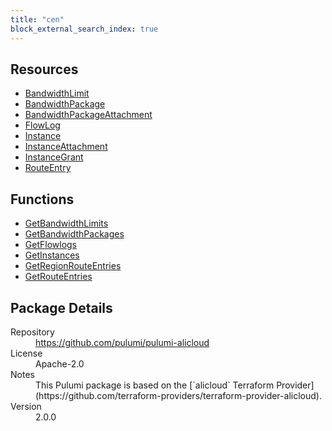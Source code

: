 ```yaml
---
title: "cen"
block_external_search_index: true
---
```


<!-- WARNING: this file was generated by Pulumi Docs Generator. -->
<!-- Do not edit by hand unless you're certain you know what you are doing! -->



<h2 id="resources">Resources</h2>
<ul class="api">
    <li><a href="bandwidthlimit" title="BandwidthLimit"><span class="symbol resource"></span>BandwidthLimit</a></li>
    <li><a href="bandwidthpackage" title="BandwidthPackage"><span class="symbol resource"></span>BandwidthPackage</a></li>
    <li><a href="bandwidthpackageattachment" title="BandwidthPackageAttachment"><span class="symbol resource"></span>BandwidthPackageAttachment</a></li>
    <li><a href="flowlog" title="FlowLog"><span class="symbol resource"></span>FlowLog</a></li>
    <li><a href="instance" title="Instance"><span class="symbol resource"></span>Instance</a></li>
    <li><a href="instanceattachment" title="InstanceAttachment"><span class="symbol resource"></span>InstanceAttachment</a></li>
    <li><a href="instancegrant" title="InstanceGrant"><span class="symbol resource"></span>InstanceGrant</a></li>
    <li><a href="routeentry" title="RouteEntry"><span class="symbol resource"></span>RouteEntry</a></li>
</ul>

<h2 id="functions">Functions</h2>
<ul class="api">
    <li><a href="getbandwidthlimits" title="GetBandwidthLimits"><span class="symbol function"></span>GetBandwidthLimits</a></li>
    <li><a href="getbandwidthpackages" title="GetBandwidthPackages"><span class="symbol function"></span>GetBandwidthPackages</a></li>
    <li><a href="getflowlogs" title="GetFlowlogs"><span class="symbol function"></span>GetFlowlogs</a></li>
    <li><a href="getinstances" title="GetInstances"><span class="symbol function"></span>GetInstances</a></li>
    <li><a href="getregionrouteentries" title="GetRegionRouteEntries"><span class="symbol function"></span>GetRegionRouteEntries</a></li>
    <li><a href="getrouteentries" title="GetRouteEntries"><span class="symbol function"></span>GetRouteEntries</a></li>
</ul>

<h2 id="package-details">Package Details</h2>
<dl class="package-details">
	<dt>Repository</dt>
	<dd><a href="https://github.com/pulumi/pulumi-alicloud">https://github.com/pulumi/pulumi-alicloud</a></dd>
	<dt>License</dt>
	<dd>Apache-2.0</dd>
    <dt>Notes</dt>
	<dd>This Pulumi package is based on the [`alicloud` Terraform Provider](https://github.com/terraform-providers/terraform-provider-alicloud).</dd>
	<dt>Version</dt>
	<dd>2.0.0</dd>
</dl>

